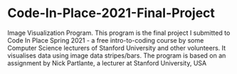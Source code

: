# Code-In-Place-2021-Final-Project
Image Visualization Program.
This program is the final project I submitted to 
Code In Place Spring 2021 - a free intro-to-coding course by some 
Computer Science lecturers of Stanford University and other volunteers.
It visualises data using image data stripes/bars.
The program is based on an assignment by Nick Partlante, a lecturer at Stanford University, USA
